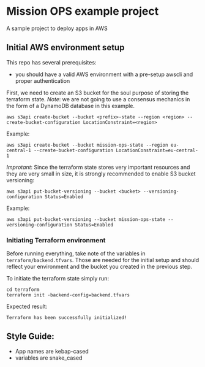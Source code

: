 # Mission OPS example project
A sample project to deploy apps in AWS

## Initial AWS environment setup

This repo has several prerequisites:
- you should have a valid AWS environment with a pre-setup awscli and proper authentication


First, we need to create an S3 bucket for the soul purpose of storing the terraform state.
*Note*: we are not going to use a consensus mechanics in the form of a DynamoDB database in this example.
```
aws s3api create-bucket --bucket <prefix>-state --region <region> --create-bucket-configuration LocationConstraint=<region>
```

Example:
```
aws s3api create-bucket --bucket mission-ops-state --region eu-central-1 --create-bucket-configuration LocationConstraint=eu-central-1
```

*Improtant*:
Since the terraform state stores very important resources and they are very small in size,
it is strongly recommended to enable S3 bucket versioning:

```
aws s3api put-bucket-versioning --bucket <bucket> --versioning-configuration Status=Enabled
```

Example:
```
aws s3api put-bucket-versioning --bucket mission-ops-state --versioning-configuration Status=Enabled
```

### Initiating Terraform environment

Before running everything, take note of the variables in `terraform/backend.tfvars`.
Those are needed for the initial setup and should reflect your environment and the bucket you created in the previous step.


To initiate the terraform state simply run:
```
cd terraform
terraform init -backend-config=backend.tfvars
```

Expected result:
```
Terraform has been successfully initialized!
```

## Style Guide:
- App names are kebap-cased
- variables are snake_cased
